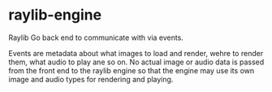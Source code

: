 # raylib-engine
Raylib Go back end to communicate with via events. 

Events are metadata about what images to load and render, wehre to render them, what audio to play ane so on. No actual image or audio data is passed from the front end to the raylib engine so that the engine may use its own image and audio types for rendering and playing.


